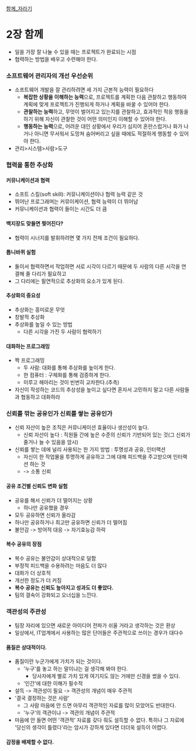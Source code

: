 [함께_자라기](..%2F%ED%95%A8%EA%BB%98_%EC%9E%90%EB%9D%BC%EA%B8%B0.md)

# 2장 함께

- 일을 가장 잘 나눌 수 있을 때는 프로젝트가 완료되는 시점
- 협력하는 방법을 배우고 수련해야 한다.

### 소프트웨어 관리자의 개선 우선순위
- 소프트웨어 개발을 잘 관리하려면 세 가지 근본적 능력이 필요하다
  - **복잡한 상황을 이해하는 능력**으로, 프로젝트를 계획한 다음 관찰하고 행동하여 계획에 맞게 프로젝트가 진행되게 하거나
계획을 바꿀 수 있어야 한다.
  - **관찰하는 능력**하고, 무엇이 벌어지고 있는지를 관찰하고,  효과적인 적응 행동을 하기 위해 자신이 관찰한 것이
어떤 의미인지 이해할 수 있어야 한다.
  - **행동하는 능력**으로, 어려운 대인 상황에서 우리가 심지어 혼란스럽거나 화가 나거나 아니면 무서워서 도망쳐
숨어버리고 싶을 때에도 적절하게 행동할 수 있어야 한다.
- 관리>시스템>사람>도구


### 협력을 통한 추상화

#### 커뮤니케이션과 협력
- 소프트 스킬(soft skill): 커뮤니케이션이나 협력 능력 같은 것
- 뛰어난 프로그래머는 커뮤이케이션, 협력 능력이 더 뛰어남
- 커뮤니케이션과 협력이 들이는 시간도 더 큼

#### 백지장도 맞들면 찢어진다?
- 협력이 시너지를 발휘하려면 몇 가지 전제 조건이 필요하다.

#### 톱니바퀴 실험
- 둘이서 협력하면서 작업하면 서로 시각이 다르기 때문에 두 사람의 다른 시각을 연결해 줄 다리가 필요하고
- 그 다리에는 필연적으로 추상화의 요소가 있게 된다.

#### 추상화의 중요성
- 추상화는 흥미로운 무엇
- 창발적 추상화
- 추상화를 높일 수 있는 방법
  - 다른 시각을 가진 두 사람이 협력하기

#### 대화하는 프로그래밍
- 짝 프로그래밍
  - 두 사람: 대화를 통해 추상화를 높이게 한다.
  - 한 컴퓨터 : 구체화를 통해 검증하게 한다.
  - 미루고 헤아리는 것이 빈번히 교차한다.(추측)
- 자신이 작성하는 코드의 추상성을 높이고 싶다면 혼자서 고민하지 말고 다른 사람들과 협동하고 대화하라

### 신뢰를 깎는 공유인가 신뢰를 쌓는 공유인가
- 신뢰 자산이 높은 조직은 커뮤니케이션 효율이나 생산성이 높다.
  - 신뢰 자산이 높다 : 직원들 간에 높은 수준의 신뢰가 기반되어 있는 것(그 신뢰가 줄거나 늘 수 있음을 암시)
- 신뢰를 쌓는 데에 널리 사용되는 한 가지 방법 : 투명성과 공유, 인터랙션
  - 자신이 한 작업물을 투명하게 공유하고 그에 대해 피드백을 주고받으며 인터랙션 하는 것
  - -> 소통 신뢰

#### 공유 조건별 신뢰도 변화 실험
- 공유를 해서 신뢰가 더 떨어지는 상황
  - 하나만 공유했을 경우
- 모두 공유하면 신뢰가 올라감
- 하나만 공유하거나 최고만 공유하면 신뢰가 더 떨어짐
- 불안감 -> 방어적 대응 -> 자기효능감 하락

#### 복수 공유의 장점
- 복수 공유는 불안감이 상대적으로 덜함 
- 부정적 피드백을 수용하려는 마음도 더 많다
- 대화가 더 상호적 
- 개선한 정도가 더 커짐
- **복수 공유는 신뢰도 높아지고 성과도 더 좋았다.**
- 팀의 결속이 강화되고 오너십을 느낀다.


### 객관성의 주관성
- 팀장 자리에 있으면 새로운 아이디어 전파가 쉬울 거라고 생각하는 것은 환상
- 일상에서, IT업계에서 사용하는 많은 단어들은 주관적으로 쓰이는 경우가 대다수

#### 품질은 상대적이다.
- 품질이란 누군가에게 가치가 되는 것이다.
  - '누구'를 놓고 하는 말이냐는 걸 생각해 봐야 한다.
    - 당사자에게 별로 가치 있게 여기지도 않는 거에만 신경을 썼을 수 있다.
  - '인간'에 대한 이해가 필수적
- 설득 -> 객관성이 필요 -> 객관성의 개념이 매우 주관적
- '결국 결정하는 것은 사람'
  - 그 사람 마음에 안 드면 아무리 객관적인 자료를 많이 모았어도 반대한다.
  - '누구'의 객관이냐 -> 객관의 개념이 주관적
- 마음에 안 들면 어떤 '객관적' 자료를 갖다 줘도 설득할 수 없다. 특히나 그 자료에 '당신의 생각이 틀렸다'라는 암시가
강하게 있다면 더더욱 설득이 어렵다.

#### 감정을 배제할 수 없다.
